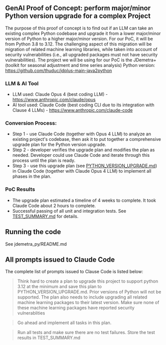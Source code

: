 ## GenAI Proof of Concept: perform major/minor Python version upgrade for a complex Project
The purpose of this proof of concept is to find out if an LLM can take an existing complex Python codebase and upgrade it from a lower major/minor version of Python to a higher major/minor version. For our PoC, it will be from Python 3.8 to 3.12. The challenging aspect of this migration will be migration of related machine learning libraries, while taken into account of security vulnerabilities (i.e., all upgraded packages must not have security vulnerabilities). The project we will be using for our PoC is the JDemetra+ (toolkit for seasonal adjustment and time series analysis) Python version: https://github.com/thuduc/jdplus-main-java2python

### LLM & AI Tool
* LLM used: Claude Opus 4 (best coding LLM) - https://www.anthropic.com/claude/opus
* AI tool used: Claude Code (best coding CLI due to its integration with Clause 4 LLMs) - https://www.anthropic.com/claude-code

### Conversion Process: 
* Step 1 - use Claude Code (together with Opus 4 LLM) to analyze an existing project's codebase, then ask it to put together a comprehensive upgrade plan for the Python version upgrade.
* Step 2 - developer verifies the upgrade plan and modifies the plan as needed. Developer could use Claude Code and iterate through this process until the plan is ready.
* Step 3 - use this upgrade plan (see [PYTHON_VERSION_UPGRADE.md](PYTHON_VERSION_UPGRADE.md)) in Claude Code (together with Claude Opus 4 LLM) to implement all phases in the plan.

### PoC Results
* The upgrade plan estimated a timeline of 4 weeks to complete. It took Claude Code about 2 hours to complete.
* Successful passing of all unit and integration tests. See [TEST_SUMMARY.md](TEST_SUMMARY.md) for details.

## Running the code
See jdemetra_py/README.md

## All prompts issued to Claude Code
The complete list of prompts issued to Clause Code is listed below:

> Think hard to create a plan to upgrade this project to support python 3.12 at the minimum and save this plan to PYTHON_VERSION_UPGRADE.md. Prior versions of Python will not be supported. The plan also needs to include upgrading all related machine learning packages to their latest version. Make sure none of these machine learning packages have reported security vulnerablities

> Go ahead and implement all tasks in this plan.

> Run all tests and make sure there are no test failures. Store the test results in TEST_SUMMARY.md
